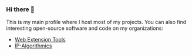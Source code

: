 ### Hi there 👋

This is my main profile where I host most of my projects. You can also find interesting open-source software and code on my organizations:
- [Web Extension Tools](https://github.com/wbet)
- [IP-Algorithmics](https://github.com/IP-Algorithmics)

